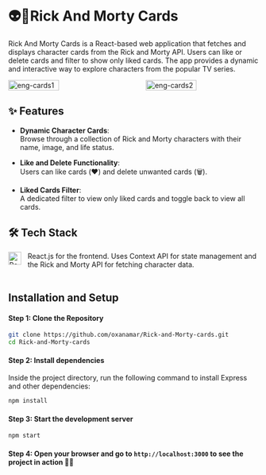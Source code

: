 # 👽🌌Rick And Morty Cards

Rick And Morty Cards is a React-based web application that fetches and displays character cards from the Rick and Morty API. Users can like or delete cards and filter to show only liked cards. The app provides a dynamic and interactive way to explore characters from the popular TV series.

<div style="display: flex; justify-content: space-between; align-items: center;">
  <img src="https://github.com/user-attachments/assets/ee335562-4520-4e65-9864-81b34f4844ac" alt="eng-cards1" width="45%" style="margin-right: 10px;" />
  <img src="https://github.com/user-attachments/assets/af2efdb6-a61e-4bfe-a1c1-f057717b22e6" alt="eng-cards2" width="45%" />
</div>



## ✨ Features

- **Dynamic Character Cards**:  
  Browse through a collection of Rick and Morty characters with their name, image, and life status.

- **Like and Delete Functionality**:  
  Users can like cards (❤️) and delete unwanted cards (🗑️). 

- **Liked Cards Filter**:  
  A dedicated filter to view only liked cards and toggle back to view all cards.



## 🛠️ Tech Stack

<img align="left" alt="React.js" width="26px" src="https://cdn.jsdelivr.net/gh/devicons/devicon/icons/react/react-original.svg" style="padding-right:10px;" />
React.js for the frontend.  
Uses Context API for state management and the Rick and Morty API for fetching character data.

<br>
<br>


## Installation and Setup

#### Step 1: Clone the Repository
```bash
git clone https://github.com/oxanamar/Rick-and-Morty-cards.git
cd Rick-and-Morty-cards
```

#### Step 2: Install dependencies
Inside the project directory, run the following command to install Express and other dependencies:
```bash
npm install
```

#### Step 3: Start the development server
```bash
npm start
```

#### Step 4: Open your browser and go to `http://localhost:3000` to see the project in action 🙌🏻

